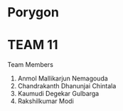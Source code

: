 # Porygon

# TEAM 11

Team Members
1. Anmol Mallikarjun Nemagouda
2. Chandrakanth Dhanunjai Chintala
3. Kaumudi Degekar Gulbarga
4. Rakshilkumar Modi

